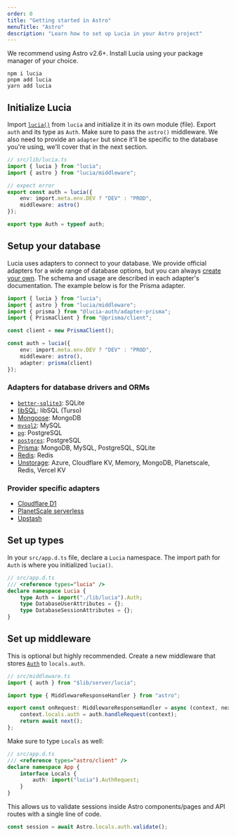 ```yaml
---
order: 0
title: "Getting started in Astro"
menuTitle: "Astro"
description: "Learn how to set up Lucia in your Astro project"
---
```


We recommend using Astro v2.6+. Install Lucia using your package manager of your choice.

```
npm i lucia
pnpm add lucia
yarn add lucia
```

## Initialize Lucia

Import [`lucia()`](/reference/lucia/main#lucia) from `lucia` and initialize it in its own module (file). Export `auth` and its type as `Auth`. Make sure to pass the `astro()` middleware. We also need to provide an `adapter` but since it'll be specific to the database you're using, we'll cover that in the next section.

```ts
// src/lib/lucia.ts
import { lucia } from "lucia";
import { astro } from "lucia/middleware";

// expect error
export const auth = lucia({
	env: import.meta.env.DEV ? "DEV" : "PROD",
	middleware: astro()
});

export type Auth = typeof auth;
```

## Setup your database

Lucia uses adapters to connect to your database. We provide official adapters for a wide range of database options, but you can always [create your own](/extending-lucia/database-adapters-api). The schema and usage are described in each adapter's documentation. The example below is for the Prisma adapter.

```ts
import { lucia } from "lucia";
import { astro } from "lucia/middleware";
import { prisma } from "@lucia-auth/adapter-prisma";
import { PrismaClient } from "@prisma/client";

const client = new PrismaClient();

const auth = lucia({
	env: import.meta.env.DEV ? "DEV" : "PROD",
	middleware: astro(),
	adapter: prisma(client)
});
```

### Adapters for database drivers and ORMs

- [`better-sqlite3`](/database-adapters/better-sqlite3): SQLite
- [libSQL](/database-adapters/libSQL): libSQL (Turso)
- [Mongoose](/database-adapters/mongoose): MongoDB
- [`mysql2`](/database-adapters/mysql2): MySQL
- [`pg`](/database-adapters/pg): PostgreSQL
- [`postgres`](/database-adapters/postgres): PostgreSQL
- [Prisma](/database-adapters/prisma): MongoDB, MySQL, PostgreSQL, SQLite
- [Redis](/database-adapters/redis): Redis
- [Unstorage](/database-adapters/unstorage): Azure, Cloudflare KV, Memory, MongoDB, Planetscale, Redis, Vercel KV

### Provider specific adapters

- [Cloudflare D1](/database-adapters/cloudflare-d1)
- [PlanetScale serverless](/database-adapters/planetscale-serverless)
- [Upstash](/database-adapters/upstash)

## Set up types

In your `src/app.d.ts` file, declare a `Lucia` namespace. The import path for `Auth` is where you initialized `lucia()`.

```ts
// src/app.d.ts
/// <reference types="lucia" />
declare namespace Lucia {
	type Auth = import("./lib/lucia").Auth;
	type DatabaseUserAttributes = {};
	type DatabaseSessionAttributes = {};
}
```

## Set up middleware

This is optional but highly recommended. Create a new middleware that stores [`Auth`](/reference/lucia/interfaces/authrequest) to `locals.auth`.

```ts
// src/middleware.ts
import { auth } from "$lib/server/lucia";

import type { MiddlewareResponseHandler } from "astro";

export const onRequest: MiddlewareResponseHandler = async (context, next) => {
	context.locals.auth = auth.handleRequest(context);
	return await next();
};
```

Make sure to type `Locals` as well:

```ts
// src/app.d.ts
/// <reference types="astro/client" />
declare namespace App {
	interface Locals {
		auth: import("lucia").AuthRequest;
	}
}
```

This allows us to validate sessions inside Astro components/pages and API routes with a single line of code.

```ts
const session = await Astro.locals.auth.validate();
```
